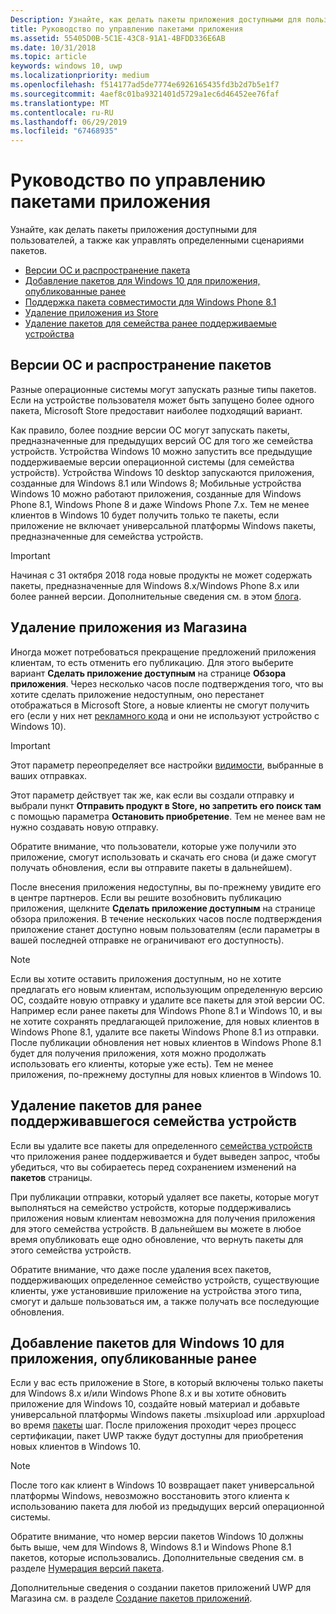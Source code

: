 ```yaml
---
Description: Узнайте, как делать пакеты приложения доступными для пользователей, а также как управлять определенными сценариями пакетов.
title: Руководство по управлению пакетами приложения
ms.assetid: 55405D0B-5C1E-43C8-91A1-4BFDD336E6AB
ms.date: 10/31/2018
ms.topic: article
keywords: windows 10, uwp
ms.localizationpriority: medium
ms.openlocfilehash: f514177ad5de7774e6926165435fd3b2d7b5e1f7
ms.sourcegitcommit: 4aef8c01ba9321401d5729a1ec6d46452ee76faf
ms.translationtype: MT
ms.contentlocale: ru-RU
ms.lasthandoff: 06/29/2019
ms.locfileid: "67468935"
---
```

# <a name="guidance-for-app-package-management"></a>Руководство по управлению пакетами приложения

Узнайте, как делать пакеты приложения доступными для пользователей, а также как управлять определенными сценариями пакетов.

-   [Версии ОС и распространение пакета](#os-versions-and-package-distribution)
-   [Добавление пакетов для Windows 10 для приложения, опубликованные ранее](#adding-packages-for-windows-10-to-a-previously-published-app)
-   [Поддержка пакета совместимости для Windows Phone 8.1](#maintaining-package-compatibility-for-windows-phone-81)
-   [Удаление приложения из Store](#removing-an-app-from-the-store)
-   [Удаление пакетов для семейства ранее поддерживаемые устройства](#removing-packages-for-a-previously-supported-device-family)


## <a name="os-versions-and-package-distribution"></a>Версии ОС и распространение пакетов

Разные операционные системы могут запускать разные типы пакетов. Если на устройстве пользователя может быть запущено более одного пакета, Microsoft Store предоставит наиболее подходящий вариант.

Как правило, более поздние версии ОС могут запускать пакеты, предназначенные для предыдущих версий ОС для того же семейства устройств. Устройства Windows 10 можно запустить все предыдущие поддерживаемые версии операционной системы (для семейства устройств). Устройства Windows 10 desktop запускаются приложения, созданные для Windows 8.1 или Windows 8; Мобильные устройства Windows 10 можно работают приложения, созданные для Windows Phone 8.1, Windows Phone 8 и даже Windows Phone 7.x. Тем не менее клиентов в Windows 10 будет получить только те пакеты, если приложение не включает универсальной платформы Windows пакеты, предназначенные для семейства устройств.

> [!IMPORTANT]
> Начиная с 31 октября 2018 года новые продукты не может содержать пакеты, предназначенные для Windows 8.x/Windows Phone 8.x или более ранней версии. Дополнительные сведения см. в этом [блога](https://blogs.windows.com/windowsdeveloper/2018/08/20/important-dates-regarding-apps-with-windows-phone-8-x-and-earlier-and-windows-8-8-1-packages-submitted-to-microsoft-store).


## <a name="removing-an-app-from-the-store"></a>Удаление приложения из Магазина

Иногда может потребоваться прекращение предложений приложения клиентам, то есть отменить его публикацию. Для этого выберите вариант **Сделать приложение доступным** на странице **Обзора приложения**. Через несколько часов после подтверждения того, что вы хотите сделать приложение недоступным, оно перестанет отображаться в Microsoft Store, а новые клиенты не смогут получить его (если у них нет [рекламного кода](generate-promotional-codes.md) и они не используют устройство с Windows 10).

> [!IMPORTANT]
> Этот параметр переопределяет все настройки [видимости](choose-visibility-options.md#discoverability), выбранные в ваших отправках. 

Этот параметр действует так же, как если вы создали отправку и выбрали пункт **Отправить продукт в Store, но запретить его поиск там** с помощью параметра **Остановить приобретение**. Тем не менее вам не нужно создавать новую отправку.

Обратите внимание, что пользователи, которые уже получили это приложение, смогут использовать и скачать его снова (и даже смогут получать обновления, если вы отправите пакеты в дальнейшем).

После внесения приложения недоступны, вы по-прежнему увидите его в центре партнеров. Если вы решите возобновить публикацию приложения, щелкните **Сделать приложение доступным** на странице обзора приложения. В течение нескольких часов после подтверждения приложение станет доступно новым пользователям (если параметры в вашей последней отправке не ограничивают его доступность).

> [!NOTE]
> Если вы хотите оставить приложения доступным, но не хотите предлагать его новым клиентам, использующим определенную версию ОС, создайте новую отправку и удалите все пакеты для этой версии ОС. Например если ранее пакеты для Windows Phone 8.1 и Windows 10, и вы не хотите сохранять предлагающей приложение, для новых клиентов в Windows Phone 8.1, удалите все пакеты Windows Phone 8.1 из отправки. После публикации обновления нет новых клиентов в Windows Phone 8.1 будет для получения приложения, хотя можно продолжать использовать его клиенты, которые уже есть). Тем не менее приложения, по-прежнему доступны для новых клиентов в Windows 10.


## <a name="removing-packages-for-a-previously-supported-device-family"></a>Удаление пакетов для ранее поддерживавшегося семейства устройств

Если вы удалите все пакеты для определенного [семейства устройств](https://docs.microsoft.com/uwp/extension-sdks/device-families-overview) что приложения ранее поддерживается и будет выведен запрос, чтобы убедиться, что вы собираетесь перед сохранением изменений на **пакетов** страницы.

При публикации отправки, который удаляет все пакеты, которые могут выполняться на семейство устройств, которые поддерживались приложения новым клиентам невозможна для получения приложения для этого семейства устройств. В дальнейшем вы можете в любое время опубликовать еще одно обновление, что вернуть пакеты для этого семейства устройств.

Обратите внимание, что даже после удаления всех пакетов, поддерживающих определенное семейство устройств, существующие клиенты, уже установившие приложение на устройства этого типа, смогут и дальше пользоваться им, а также получать все последующие обновления.


<a name="adding-packages-for-windows-10-to-a-previously-published-app"></a>

## <a name="adding-packages-for-windows10-to-a-previously-published-app"></a>Добавление пакетов для Windows 10 для приложения, опубликованные ранее

Если у вас есть приложение в Store, в который включены только пакеты для Windows 8.x и/или Windows Phone 8.x и вы хотите обновить приложение для Windows 10, создайте новый материал и добавьте универсальной платформы Windows пакеты .msixupload или .appxupload во время [пакеты](upload-app-packages.md) шаг. После приложения проходит через процесс сертификации, пакет UWP также будут доступны для приобретения новых клиентов в Windows 10.

> [!NOTE]
> После того как клиент в Windows 10 возвращает пакет универсальной платформы Windows, невозможно восстановить этого клиента к использованию пакета для любой из предыдущих версий операционной системы. 

Обратите внимание, что номер версии пакетов Windows 10 должны быть выше, чем для Windows 8, Windows 8.1 и Windows Phone 8.1 пакетов, которые использовались. Дополнительные сведения см. в разделе [Нумерация версий пакета](package-version-numbering.md).

Дополнительные сведения о создании пакетов приложений UWP для Магазина см. в разделе [Создание пакетов приложений](../packaging/index.md).
